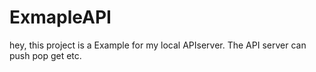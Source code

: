 # ExmapleAPI
hey, this project is a Example for my local APIserver. The API server can push pop get etc.

